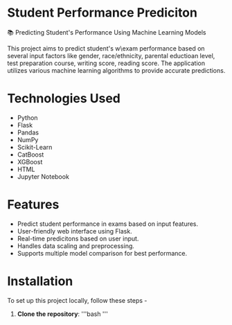# Student Performance Prediciton
📚 Predicting Student's Performance Using Machine Learning Models

This project aims to predict student's w\exam performance based on several input factors like gender, race/ethnicity, parental eductioan level, test preparation course, writing score, reading score. The application utilizes various machine learning algorithms to provide accurate predictions.


# Technologies Used

- Python
- Flask
- Pandas
- NumPy
- Scikit-Learn
- CatBoost
- XGBoost
- HTML
- Jupyter Notebook


# Features
* Predict student performance in exams based on input features.
* User-friendly web interface using Flask.
* Real-time predicitons based on user input.
* Handles data scaling and preprocessing.
* Supports multiple model comparison for best performance.

  
# Installation

To set up this project locally, follow these steps -
1. **Clone the repository**:
'''bash
'''
